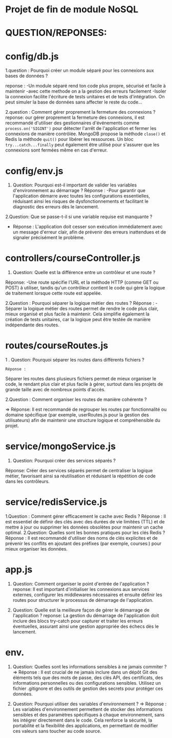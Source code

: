 # Projet de fin de module NoSQL
# QUESTION/REPONSES:
 # config/db.js
 
  1.question :
  Pourquoi créer un module séparé pour les connexions aux bases de données ?

   reponse :
  -Un module séparé rend ton code plus propre, sécurisé et facile à maintenir
  -avec cette methode on a la gestion des erreurs facilement 
  -Isoler la connexion facilite l'écriture de tests unitaires et de tests d'intégration.
   On peut simuler la base de données sans affecter le reste du code...

   2.question :
 Comment gérer proprement la fermeture des connexions ?
    reponse:
 our gérer proprement la fermeture des connexions, il est recommandé d'utiliser des gestionnaires d'événements comme 
`process.on('SIGINT')` pour détecter l'arrêt de l'application et fermer les connexions de manière contrôlée. 
MongoDB propose la méthode `close()` et Redis la méthode `quit()` pour libérer les ressources. 
 Un bloc `try...catch...finally` peut également être utilisé pour s'assurer que les connexions sont fermées même en cas d'erreur.


# config/env.js
  1. Question: 
 Pourquoi est-il important de valider les variables d'environnement au démarrage ?
  Réponse : 
  -Pour garantir que l'application démarre avec toutes les configurations essentielles, réduisant ainsi les risques de dysfonctionnements et facilitant le diagnostic des erreurs dès le lancement.

2.Question: Que se passe-t-il si une variable requise est manquante ?
- Réponse : 
 L'application doit cesser son exécution immédiatement avec un message d'erreur clair, afin de prévenir des erreurs inattendues et de signaler précisément le problème.


 # controllers/courseController.js
   
   
  1. Question: Quelle est la différence entre un contrôleur et une route ?
 
  Réponse:
     -Une route spécifie l'URL et la méthode HTTP (comme GET ou POST) à utiliser, tandis qu'un contrôleur contient le code qui gère la logique de traitement lorsque cette route est appelée.

  2.Question : Pourquoi séparer la logique métier des routes ?
   Réponse :
  -Séparer la logique métier des routes permet de rendre le code plus clair, mieux organisé et plus facile à maintenir. Cela simplifie également la création de tests unitaires, car la logique peut être testée de 
    manière indépendante des routes.

  # routes/courseRoutes.js

   1 . Question: Pourquoi séparer les routes dans différents fichiers ?

    Réponse : 
       
  Séparer les routes dans plusieurs fichiers permet de mieux organiser le code, le rendant plus clair et plus facile à gérer, surtout dans les projets de grande taille avec de nombreux points d'accès.

 2.Question : Comment organiser les routes de manière cohérente ?
 

  => Réponse:
      Il est recommandé de regrouper les routes par fonctionnalité ou domaine spécifique (par exemple, userRoutes.js pour la gestion des utilisateurs) afin de maintenir une structure logique et compréhensible du projet.

   # service/mongoService.js
   1. Question: Pourquoi créer des services séparés ?

   Réponse: 
  Créer des services séparés permet de centraliser la logique métier, favorisant ainsi sa réutilisation et réduisant la répétition de code dans les contrôleurs. 

   # service/redisService.js
  1.Question : Comment gérer efficacement le cache avec Redis ?
        Réponse :
        Il est essentiel de définir des clés avec des durées de vie limitées (TTL) et de mettre à jour ou supprimer les données obsolètes pour maintenir un cache optimal.
   2.Question: Quelles sont les bonnes pratiques pour les clés Redis ?
       Réponse :
       Il est recommandé d'utiliser des noms de clés explicites et de prévenir les conflits en ajoutant des préfixes (par exemple, courses:) pour mieux organiser les données.
   # app.js    
      
   1. Question: Comment organiser le point d'entrée de l'application ?
       reponse:
        Il est important d'initialiser les connexions aux services externes, configurer les middlewares nécessaires et ensuite définir les routes pour structurer le processus de démarrage de l'application.
   
  2. Question: Quelle est la meilleure façon de gérer le démarrage de l'application ?
       reponse:
          La gestion du démarrage de l'application doit inclure des blocs try-catch pour capturer et traiter les erreurs éventuelles, assurant ainsi une gestion appropriée des échecs dès le lancement.
  # env.
   1. Question: Quelles sont les informations sensibles à ne jamais commiter ?
       => Réponse :
    Il est crucial de ne jamais inclure dans un dépôt Git des éléments tels que des mots de passe, des clés API, des certificats, des informations personnelles ou des configurations sensibles. Utilisez un fichier .gitignore et des outils de gestion des secrets pour protéger ces données.    
    
2. Question: Pourquoi utiliser des variables d'environnement ?
      => Réponse : 
      Les variables d'environnement permettent de stocker des informations sensibles et des paramètres spécifiques à chaque environnement, sans les intégrer directement dans le code. Cela renforce la sécurité, la portabilité et la flexibilité des applications, en permettant de modifier ces valeurs sans toucher au code source.




     




































